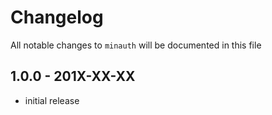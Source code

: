 # Changelog

All notable changes to `minauth` will be documented in this file

## 1.0.0 - 201X-XX-XX

- initial release
